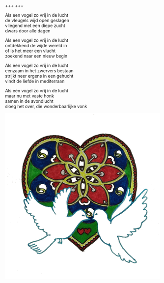 +++
+++

Als een vogel zo vrij in de lucht \
de vleugels wijd open geslagen \
vliegend met een diepe zucht \
dwars door alle dagen

Als een vogel zo vrij in de lucht \
ontdekkend de wijde wereld in \
of is het meer een vlucht \
zoekend naar een nieuw begin

Als een vogel zo vrij in de lucht \
eenzaam in het zwervers bestaan \
strijkt neer ergens in een gehucht  \
vindt de liefde in mediterraan

Als een vogel zo vrij in de lucht \
maar nu met vaste honk \
samen in de avondlucht \
sloeg het over, die wonderbaarlijke vonk

![vogel](duifjes.png)
